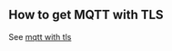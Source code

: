 ## How to get MQTT with TLS
See [mqtt with tls](https://www.youtube.com/watch?v=T-pgY_9LLGs&ab_channel=LaravelToIoT)